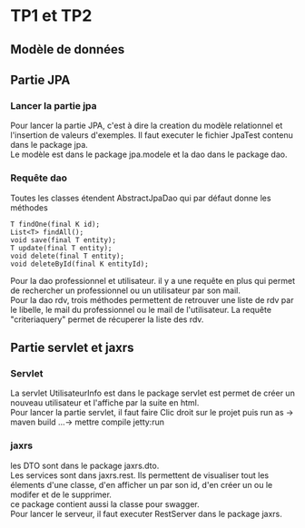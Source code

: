 
# TP1 et TP2




## Modèle de données

## Partie JPA

### Lancer la partie jpa

Pour lancer la partie JPA, c'est à dire la creation du modèle relationnel et l'insertion de valeurs d'exemples. Il faut executer le fichier JpaTest contenu dans le package jpa.  
Le modèle est dans le package jpa.modele et la dao dans le package dao.

### Requête dao

Toutes les classes étendent AbstractJpaDao qui par défaut donne les méthodes  

    T findOne(final K id);
    List<T> findAll();
    void save(final T entity);
    T update(final T entity);
    void delete(final T entity);
    void deleteById(final K entityId);

Pour la dao professionnel et utilisateur. il y a une requête en plus qui permet de rechercher un professionnel ou un utilisateur par son mail.  
Pour la dao rdv, trois méthodes permettent de retrouver une liste de rdv par le libelle, le mail du professionnel ou le mail de l'utilisateur. La requête "criteriaquery" permet de récuperer la liste des rdv.
## Partie servlet et jaxrs

### Servlet

La servlet UtilisateurInfo est dans le package servlet est permet de créer un nouveau utilisateur et l'affiche par la suite en html.  
Pour lancer la partie servlet, il faut faire Clic droit sur le projet puis run as -> maven build …-> mettre compile jetty:run

### jaxrs

les DTO sont dans le package jaxrs.dto.  
Les services sont dans jaxrs.rest. Ils permettent de visualiser tout les élements d'une classe, d'en afficher un par son id, d'en créer un ou le modifer et de le supprimer.  
ce package contient aussi la classe pour swagger.  
Pour lancer le serveur, il faut executer RestServer dans le package jaxrs.
